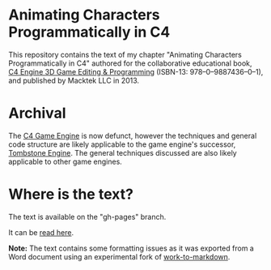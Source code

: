 # Animating Characters Programmatically in C4

This repository contains the text of my chapter "Animating Characters Programmatically in C4" authored for the collaborative educational book, [C4 Engine 3D Game Editing & Programming](http://www.macktek.com/macktek/index.php/19-programming/c4-engine/71-new-book-c4-engine-3d-game-editing-programming-1st-edition) (ISBN-13: 978–0–9887436–0–1), and published by Macktek LLC in 2013.

# Archival

The [C4 Game Engine](https://en.wikipedia.org/wiki/C4_Engine) is now defunct, however the techniques and general code structure are likely applicable to the game engine's successor, [Tombstone Engine](http://tombstoneengine.com/). The general techniques discussed are also likely applicable to other game engines.

# Where is the text?

The text is available on the "gh-pages" branch.

It can be [read here](https://c4book.github.com/ch28-animation).

**Note:** The text contains some formatting issues as it was exported from a Word document using an experimental fork of [work-to-markdown](https://github.com/Benjamin-Dobell/word-to-markdown).


